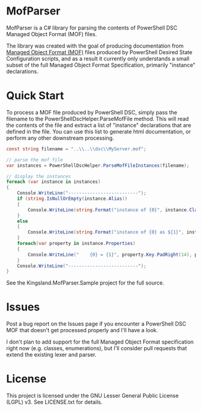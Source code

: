 MofParser
===========

MofParser is a C# library for parsing the contents of PowerShell DSC Managed Object Format (MOF) files.

The library was created with the goal of producing documentation from [Managed Object Format (MOF)](http://www.dmtf.org/standards/cim)
files produced by PowerShell Desired State Configuration scripts, and as a result it currently only understands
a small subset of the full Managed Object Format Specification, primarily "instance" declarations.


Quick Start
===========

To process a MOF file produced by PowerShell DSC, simply pass the filename to the PowerShellDscHelper.ParseMofFile method.
This will read the contents of the file and extract a list of "instance" declarations that are defined in the file. You
can use this list to generate html documentation, or perform any other downstream processing.

```c#
const string filename = "..\\..\\dsc\\MyServer.mof";

// parse the mof file
var instances = PowerShellDscHelper.ParseMofFileInstances(filename);

// display the instances
foreach (var instance in instances)
{
    Console.WriteLine("--------------------------");
    if (string.IsNullOrEmpty(instance.Alias))
    {
        Console.WriteLine(string.Format("instance of {0}", instance.ClassName));
    }
    else
    {
        Console.WriteLine(string.Format("instance of {0} as ${1}", instance.ClassName, instance.Alias));
    }
    foreach(var property in instance.Properties)
    {
        Console.WriteLine("    {0} = {1}", property.Key.PadRight(14), property.Value.ToString());
    }
    Console.WriteLine("--------------------------");
}
```

See the Kingsland.MofParser.Sample project for the full source.


Issues
======

Post a bug report on the Issues page if you encounter a PowerShell DSC MOF that doesn't get processed properly
and I'll have a look.

I don't plan to add support for the full Managed Object Format specification right now (e.g. classes, enumerations),
but I'll consider pull requests that extend the existing lexer and parser.


License
=======

This project is licensed under the GNU Lesser General Public License (LGPL) v3. See LICENSE.txt for details.

